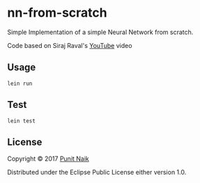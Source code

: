 # nn-from-scratch

Simple Implementation of a simple Neural Network from scratch.

Code based on Siraj Raval's [YouTube](https://www.youtube.com/watch?v=262XJe2I2D0) video

## Usage

`lein run`

## Test

`lein test`

## License

Copyright © 2017 [Punit Naik](https://github.com/punit-naik)

Distributed under the Eclipse Public License either version 1.0.

